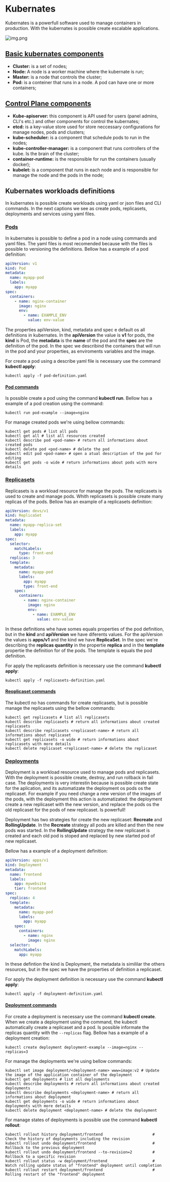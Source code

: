 # Kubernates

Kubernates is a powerfull software used to manage containers in production. With the kubernates is possible create
escalable applications.

![img.png](img.png)

## [Basic kubernates components](https://kubernetes.io/docs/concepts/architecture/)

- **Cluster:** is a set of nodes;
- **Node:** A node is a worker machine where the kubernate is run;
- **Master:** is a node that controls the cluster;
- **Pod:** is a conteiner that runs in a node. A pod can have one or more containers;

## [Control Plane components](https://kubernetes.io/docs/concepts/overview/components/#kubelet)

- **Kube-apiserver:** this component is API used for users (panel admins, CLI's etc.) and other components for control
  the kubernates;
- **etcd:** is a key-value store used for store neccessary configurations for manage nodes, pods and clusters;
- **kube-scheduler:** is a component that schedule pods to run in the nodes;
- **kube-controller-manager:** is a component that runs controllers of the kube. Is the brain of the cluster;
- **container-runtime:** is the responsible for run the containers (usually docker);
- **kubelet:** is a component that runs in each node and is responsible for manage the node and the pods in the node;

## Kubernates workloads definitions

In kubernates is possible create workloads using yaml or json files and CLI commands. In the next captions we
see as create pods, replicasets, deployments and services using yaml files.

### [Pods](https://kubernetes.io/docs/concepts/workloads/pods/)

In kubernates is possible to define a pod in a node using commands and yaml files. The yaml files is most recomended
because with the files is possible to versioning the definitions. Bellow has a example of a pod definition:

```yaml
apiVersion: v1
kind: Pod
metadata:
  name: myapp-pod
  labels:
    app: myapp
spec:
  containers:
    - name: nginx-container
      image: nginx
      env:
        - name: EXAMPLE_ENV
          value: env-value
```

The properties apiVersion, kind, metadata and spec e default os all definitions in kubernates. In the **apiVersion** the
value is **v1** for pods, the **kind** is Pod, the **metadata** is the **name** of the pod and the **spec** are the
definition of the pod. In the spec we describind the containers that will run in the pod and your properties, as
enviroments variables and the image.

For create a pod using a describe yaml file is necessary use the command **kubectl apply**:

```shell
kubectl apply -f pod-definition.yaml
```

#### [Pod commands](https://kubernetes.io/docs/reference/kubectl/cheatsheet/)

Is possible create a pod using the command **kubectl run**. Bellow has a example of a pod creation using the command:

```shell
kubectl run pod-example --image=nginx
```

For manage created pods we're using bellow commands:

```shell
kubectl get pods # list all pods
kubectl get all # list all resources created
kubectl describe pod <pod-name> # return all informations about created pods
kubectl delete pod <pod-name> # delete the pod
kubectl edit pod <pod-name> # open a atual description of the pod for editing
kubectl get pods -o wide # return informations about pods with more details
```

### [Replicasets](https://kubernetes.io/docs/concepts/workloads/controllers/replicaset/)

Replicasets is a workload resource for manage the pods. The replicasets is used to create and manage pods. Whith
replicasets is
possible create many replicas of the pods. Bellow has an example of a replicasets definition:

```yaml
apiVersion: devs/v1
kind: ReplicaSet
metadata:
  name: myapp-replica-set
  labels:
    app: myapp
spec:
  selector:
    matchLabels:
      type: front-end
  replicas: 3
  template:
    metadata:
      name: myapp-pod
      labels:
        app: myapp
        type: front-end
    spec:
      containers:
        - name: nginx-container
          image: nginx
          env:
            - name: EXAMPLE_ENV
              value: env-value
```

In these definitions whe have somes equals properties of the pod definition, but in the **kind** and **apiVersion** we
have diferents values. For the apiVersion the values is **apps/v1** and the kind we have **ReplicaSet**. In the spec
we're describing the **replicas quantity** in the propertie **replica** and in the **template** propertie the definition
for of the pods. The template is equals the pod definition.

For apply the replicasets definition is necessary use the command **kubectl apply**:

```shell
kubectl apply -f replicasets-definition.yaml
```

#### [Reoplicaset commands](https://kubernetes.io/docs/reference/kubectl/cheatsheet/)

The kubectl no has commands for create replicasets, but is possible manage the replicasets using the bellow commands:

```shell
kubectl get replicasets # list all replicasets
kubectl describe replicasets # return all informations about created replicasets
kubectl describe replicasets <replicaset-name> # return all informations about replicaset
kubectl get replicasets -o wide # return informations about replicasets with more details
kubectl delete replicaset <replicaset-name> # delete the replicaset
```

### [Deployments](https://kubernetes.io/docs/concepts/workloads/controllers/deployment/)

Deployment is a workload resource used to manage pods and replicasets. With the deployment is possible create, destroy,
and run
rollback in fail case. The deployments is very interestin because is possible create state for the aplication, and its
automatizate the deployment os pods os the replicaset. For example if you need change a new version of the images of the
pods, with the deployment this action is automatizated: the deployment create a new replicaset with the new version, and
replace the pods os the old replicaset for the pods of new replicaset. Is powerfull!

Deployment has two strategies for create the new replicaset: **Recreate** and **RollingUpdate**. In the **Recreate**
strategy all pods are killed and then the new pods was started. In the **RollingUpdate** strategy the new replicaset is
created and each old pod is stoped and replaced by new started pod of new replicaset.

Bellow has a example of a deployment definition:

```yaml
apiVersion: apps/v1
kind: Deployment
metadata:
  name: frontend
  labels:
    app: mywebsite
    tier: frontend
spec:
  replicas: 4
  template:
    metadata:
      name: myapp-pod
      labels:
        app: myapp
    spec:
      containers:
        - name: nginx
          image: nginx
  selector:
    matchLabels:
      app: myapp
```

In these defintion the kind is Deployment, the metadata is simililar the others resources, but in the spec we have the
properties of
definition a replicaset.

For apply the deployment definition is necessary use the command **kubectl apply**:

```shell
kubectl apply -f deployment-definition.yaml
```

#### [Deployment commands](https://kubernetes.io/docs/reference/kubectl/cheatsheet/)

For create a deployment is necessary use the command **kubectl create**. When we create a deployment using the command,
the kubectl automatically create a replicaset and a pod. Is possible informate the replicas quantity with
the `--replicas`
flag. Bellow has a example of a deployment creation:

```shell
kubectl create deployment deployment-example --image=nginx --replicas=3
```

For manage the deployments we're using bellow commands:

```shell
kubectl set image deployment/<deployment-name> www=image:v2 # Update the image of the application container of the deployment
kubectl get deployments # list all deployments
kubectl describe deployments # return all informations about created deployments
kubectl describe deployments <deployment-name> # return all informations about deployment
kubectl get deployments -o wide # return informations about deployments with more details
kubectl delete deployment <deployment-name> # delete the deployment
```

For manage states of deployments is possible use the command **kubectl rollout**:

```shell
kubectl rollout history deployment/frontend                      # Check the history of deployments including the revision
kubectl rollout undo deployment/frontend                         # Rollback to the previous deployment
kubectl rollout undo deployment/frontend --to-revision=2         # Rollback to a specific revision
kubectl rollout status -w deployment/frontend                    # Watch rolling update status of "frontend" deployment until completion
kubectl rollout restart deployment/frontend                      # Rolling restart of the "frontend" deployment
```